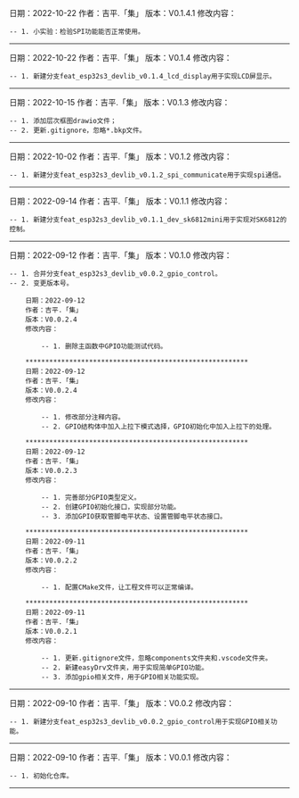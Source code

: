 日期：2022-10-22
作者：吉平.「集」
版本：V0.1.4.1
修改内容：

    -- 1. 小实验：检验SPI功能能否正常使用。

********************************************************
日期：2022-10-22
作者：吉平.「集」
版本：V0.1.4
修改内容：

    -- 1. 新建分支feat_esp32s3_devlib_v0.1.4_lcd_display用于实现LCD屏显示。

********************************************************
日期：2022-10-15
作者：吉平.「集」
版本：V0.1.3
修改内容：

    -- 1. 添加层次框图drawio文件；
    -- 2. 更新.gitignore，忽略*.bkp文件。

********************************************************
日期：2022-10-02
作者：吉平.「集」
版本：V0.1.2
修改内容：

    -- 1. 新建分支feat_esp32s3_devlib_v0.1.2_spi_communicate用于实现spi通信。

********************************************************
日期：2022-09-14
作者：吉平.「集」
版本：V0.1.1
修改内容：

    -- 1. 新建分支feat_esp32s3_devlib_v0.1.1_dev_sk6812mini用于实现对SK6812的控制。

********************************************************
日期：2022-09-12
作者：吉平.「集」
版本：V0.1.0
修改内容：

    -- 1. 合并分支feat_esp32s3_devlib_v0.0.2_gpio_control。
    -- 2. 变更版本号。

        日期：2022-09-12
        作者：吉平.「集」
        版本：V0.0.2.4
        修改内容：

            -- 1. 删除主函数中GPIO功能测试代码。

        ********************************************************
        日期：2022-09-12
        作者：吉平.「集」
        版本：V0.0.2.4
        修改内容：

            -- 1. 修改部分注释内容。
            -- 2. GPIO结构体中加入上拉下模式选择，GPIO初始化中加入上拉下的处理。

        ********************************************************
        日期：2022-09-12
        作者：吉平.「集」
        版本：V0.0.2.3
        修改内容：

            -- 1. 完善部分GPIO类型定义。
            -- 2. 创建GPIO初始化接口，实现部分功能。
            -- 3. 添加GPIO获取管脚电平状态、设置管脚电平状态接口。

        ********************************************************
        日期：2022-09-11
        作者：吉平.「集」
        版本：V0.0.2.2
        修改内容：

            -- 1. 配置CMake文件，让工程文件可以正常编译。

        ********************************************************
        日期：2022-09-11
        作者：吉平.「集」
        版本：V0.0.2.1
        修改内容：

            -- 1. 更新.gitignore文件，忽略components文件夹和.vscode文件夹。
            -- 2. 新建easyDrv文件夹，用于实现简单GPIO功能。
            -- 3. 添加gpio相关文件，用于GPIO相关功能实现。

********************************************************
日期：2022-09-10
作者：吉平.「集」
版本：V0.0.2
修改内容：

    -- 1. 新建分支feat_esp32s3_devlib_v0.0.2_gpio_control用于实现GPIO相关功能。

********************************************************
日期：2022-09-10
作者：吉平.「集」
版本：V0.0.1
修改内容：

    -- 1. 初始化仓库。

********************************************************